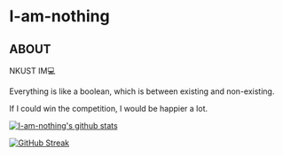 # I-am-nothing

## ABOUT

NKUST IM💻

Everything is like a boolean, which is between existing and non-existing.

If I could win the competition, I would be happier a lot.


[![I-am-nothing's github stats](https://github-readme-stats.vercel.app/api?username=I-am-nothing&theme=blue-green&hide_border=true&layout=compact)](https://github.com/anuraghazra/github-readme-stats)

[![GitHub Streak](https://streak-stats.demolab.com?user=I-am-nothing&theme=tokyonight-duo)](https://git.io/streak-stats)
